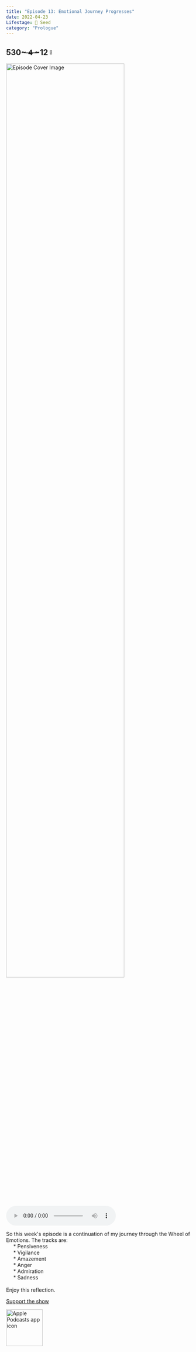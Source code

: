 ```yaml
---
title: "Episode 13: Emotional Journey Progresses"
date: 2022-04-23
Lifestage: 🌱 Seed
category: "Prologue"
---
```

## 530~ ̶4̶ ̶~12☿
<img src="https://artwork.captivate.fm/5e0159eb-4138-4da4-a69e-f85e53e2ae17/60854458c4d1acdf4e1c2f79c4137142.jpg" alt="Episode Cover Image" width=80%/>
<audio controls>
  <source src="https://podcasts.captivate.fm/media/29b860d1-7caf-4349-bf29-2a059bd70c82/10487594-episode-13-emotional-journey-progresses.mp3" type="audio/mpeg">
  Your browser does not support the audio element.
</audio>

<p>So this week&apos;s episode is a continuation of my journey through the Wheel of Emotions. The tracks are:<br/>     * Pensiveness<br/>     * Vigilance<br/>     * Amazement<br/>     * Anger<br/>     * Admiration<br/>     * Sadness<br/><br/>Enjoy this reflection.</p><a rel="payment" href="https://www.paypal.com/donate/?hosted_button_id=WX3GRUK5BHJLS">Support the show</a>

<a href="https://podcasts.apple.com/us/podcast/living-room-music/id1608791560?tscg=30200&itsct=podcast_box_appicon&ls=1&mttnsubad=1608791560" style="display: inline-block;"><img src="https://toolbox.marketingtools.apple.com/api/v2/badges/app-icon-podcasts/standard/en-us" alt="Apple Podcasts app icon" style="width: 100px; height: 100px; vertical-align: middle; object-fit: contain;" /></a>
    
